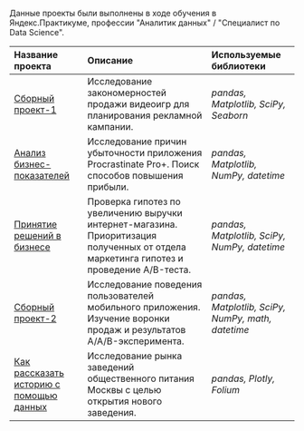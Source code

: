 Данные проекты были выполнены в ходе обучения в Яндекс.Практикуме, профессии "Аналитик данных" / "Специалист по Data Science".

| Название проекта | Описание | Используемые библиотеки | 
| :---------------------- | :---------------------- | :---------------------- |
| [Сборный проект-1](sprint_8) | Исследование закономерностей продажи видеоигр для планирования рекламной кампании. | *pandas, Matplotlib, SciPy, Seaborn* |
| [Анализ бизнес-показателей](sprint_10) | Исследование причин убыточности приложения Procrastinate Pro+. Поиск способов повышения прибыли. | *pandas, Matplotlib, NumPy, datetime* |
| [Принятие решений в бизнесе](sprint_12) | Проверка гипотез по увеличению выручки интернет-магазина. Приоритизация полученных от отдела маркетинга гипотез и проведение A/B-теста. | *pandas, Matplotlib, SciPy, NumPy, datetime* |
| [Сборный проект-2](sprint_13) | Исследование поведения пользователей мобильного приложения. Изучение воронки продаж и результатов A/A/B-эксперимента. | *pandas, Matplotlib, SciPy, NumPy, math, datetime* |
| [Как рассказать историю с помощью данных](sprint_14) | Исследование рынка заведений общественного питания Москвы с целью открытия нового заведения. | *pandas, Plotly, Folium* |

